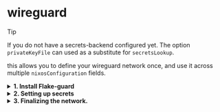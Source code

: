 # wireguard
> [!TIP]
> If you do not have a secrets-backend configured yet. 
> The option `privateKeyFile` can used as a substitute for `secretsLookup`.

this allows you to define your wireguard network once, and use it across multiple `nixosConfiguration` fields.


<details>
<summary><b>1. Install Flake-guard</b></summary>

## [Flakes](https://wiki.nixos.org/wiki/Flakes)

```nix
{
  inputs.nixpkgs.url = "github:nixos/nixpkgs";
  inputs.parts.url = "github:hercules-ci/flake-parts";
  inputs.lynx.url = "github:the-computer-club/lynx";
  
  outputs = { self, nixpkgs, lynx }: {
    # change `yourhostname` to your actual hostname
    nixosConfigurations.yourhostname = nixpkgs.lib.nixosSystem {
      # customize to your system
      system = "x86_64-linux";
      modules = [
        ./configuration.nix
        lynx.nixosModules.flake-guard-host
      ];
    };
  };
}
```


## [Flake-parts](https://flake.parts/)

Note: If you're using flake-parts. All the options from `wireguard.*` can be defined within your flake's scope.

At this point in time, not much tooling takes advantage of this aspect. In the future, we imagine a situation where
someones wants to make wireguard effect `packages`.

```nix
{
  inputs.lynx.url = "github:the-computer-club/lynx";
  
  outputs = inputs@{self, parts, lynx, nixpkgs, peers, ...}:
    parts.lib.mkFlake { inherit inputs; }
    ({ config, ... }: {
 
      imports = [ 
        lynx.flakeModules.flake-guard
      ];
      
      wireguard.enable = true;
      
      wireguard.networks.your-network = {
        peers.by-name.your-host = {
          ...
        };
      }

      flake.nixosConfigurations.yourhostname = nixpkgs.lib.nixosSystem {
        modules = [
          ./configuration.nix
          lynx.nixosModules.flake-guard-host
          { wireguard.enable = true; 
            wireguard.networks = config.wireguard.networks;
          }
        ];
      };
    };
  });
}
```
</details>

<details>
<summary><b>2. Setting up secrets</b></summary>

## Setting up secrets
> [!TIP]
> It is a common strategy to generate a wireguard key for each host, and then reference them all the same under the same namespace.
> Under each nixos-module's context, the underlying value evaluates to a different secret.
> The examples below also follow this strategy.
> If not specified, flake-guard assumes the network name as the `secretsLookup` as a last-shot effort.


### Secrets Backends supported are

- [agenix](https://github.com/ryantm/agenix)
- [sops-nix](https://github.com/Mic92/sops-nix)
- `privateKeyFile`
- `privateKey` (For testing purposes only)
---


## Generate wireguard keypair

```
nix shell nixpkgs#wireguard-tools

wg genkey | tee /tmp/wg-private-key | wg pubkey
```


### SecretsLookup

- `wireguard.networks.<NETWORK>.secretsLookup`

secrets are derived from the following expression
```
config.<age|sops>.secrets."${config.wireguard.networks.<NETWORK>.secretsLookup}"
```

included in: `lynx.nixosModules.flake-guard-host`.


### PrivateKeyFile
generate a key pair, then copy the public key.

```
wg genkey | tee /var/lib/wireguard/privatekey | wg pubkey
```

```
wireguard.networks.your-network = {
  privateKeyFile = "/var/lib/wireguard/privateKeyFile";
  
  peers.by-name."your-host" = {
    publicKey = "the output from wg pubkey";
    ipv4 = ["172.0.1.1/32"];
    selfEndpoint = "10.0.0.5:" 
  };
};

```

---
### Sops

Add the secrets information to `.sops.yaml`
```yaml
# .sops.yaml
path: host/secrets.json
- keys:
  - &user
```

Create the encrypted file.
```sh
EDITOR=code sops host/secrets.json
```

Paste in your private key
```json
# secrets.json
{ "your-network": "AFN6afBcZyzKnjkdBztgEpVH3mmlcNUEo5vtDQuqy0s=" }
```


```nix
sops.secrets."your-network".file = ./hosts/secrets.json;

wireguard.networks.your-network = {
  secretsLookup = "your-network";
  peers.by-name."your-host" = {
    publicKey = "the output from wg pubkey";
    ipv4 = ["172.0.1.1/32"];
  };
};
```

---
### Age

add the encrypted file by running and pasting in the private key.

```
EDITOR=emacs agenix -e host1-your-network.age
```



add the following configuration to your hosts. 
Where each host appropriately knows its own secrets.
```
# secrets.nix
age.secrets."your-network".file = ./host1-your-network.age;
```

```nix
wireguard.networks.your-network = {
  secretsLookup = "your-network";
  peers.by-name."your-host" = {
    publicKey = "the output from wg pubkey";
    ipv4 = ["172.0.1.2/32"];
  };
};
```

---

### Configuring `configuration.nix`

instead the nixos `configuration.nix` the name (`peers.by-name.<NAME>`) field has to match either

- `networking.hostName`
- `wireguard.hostName`

```
wireguard.hostname = "your-host";
```

Each host has to know how to build wireguard configurations.

In this example, we'll be targeting `networking.wireguard` and `networking.hosts`

Currently we only support the two  `autoConfig` mentioned, 
but you can implement your own with `config.wireguard.build.networks`

```
wireguard.networks.your-network.autoConfig = {
  # Punch a port through the firewall
  openFirewall = true;
    
  "networking.wireguard" = {
    # Automatically setup 
    # `networking.wireguard.interfaces.<ip | privateKey | privateKeyFile>`
    interface.enable = true;
        
    # Just add every peer from network.
    peers.mesh.enable = true;
  };

  "networking.hosts" = {
    # Modify the /etc/hosts to include nodes from the network
    enable = true;
        
    # Use add <hostname>.<domainName>.
    FQDNs.enable = true;
    # names.enable # bare names
  };
};
```

</details>

<details>
<summary><b>3. Finalizing the network. </b></summary>


## Adding more peers
Adding more peers is as simple as adding their public keys, and their respective `selfEndpoints`
`selfEndpoints` are where peers, other than the host themselves will connect to.


```nix
# network.nix
  
wireguard.networks.your-network = {
  listenPort = 51820;
  secretsLookup = "your-network"; 

  peers.by-name = {
    host1 = {
      publicKey = "g72lA+Jsvp7ZEmXQGpJCrzMVrorSTjr6/kbD9aaLyX0=";
      ipv4 = [ "172.16.0.1/32" ];
      selfEndpoint = "10.0.0.2:51820";
    };
    
    host2 = {
      publicKey = "ic/rfXxqoA4U0eaiL2VvVdkPIjvQL5p0lO/kk2lWZ0M=";
      ipv4 = [ "172.16.0.2/32" ];
      selfEndpoint = "10.0.0.3:51820";
    };
  };
};
```


#### `wireguard.build.compose.<NETWORK>`
This option contains the input from `wireguard.networks.<NETWORK>`, 
but has applied `defaults` + `network` configurations. This variant does not carry `self`


#### `wireguard.build.networks.<NETWORK>.self`

is constructed whenever a machine finds its self in the network.

The field contains the information from `peers.by-name.<HOST>`, 
with the inclusion of some helper fields under `peers.by-name.<HOST>.build`

`wireguard.build.networks.<NETWORK>._responsible` 
will contain every instance that potentially matched `self`. 
Under normal operating conditions, this should always be the length of `1`.
Its inclusion is for debug purposes. 


If `self` cannot be found, consider checking the possible locations.

- `wireguard.hostname`
- `networking.hostname`
- `peers.by-name.<NAME>`
- `nix eval .#nixosConfigurations.<HOST>.config.wireguard.build.networks.<NETWORK>._responsible`

Some more advanced configurations can be done when self is used.
```
let 
  netcfg = config.wireguard.build.networks.your-network;
in
services.nginx.listenAddresses = [ netcfg.self.build.ipv4.first ];
```


### High assurance tunnels (TODO)
High assurance tunnels are best used in deployment environments where the changes 
applied aren't used until the next reboot. This feature is included for the use of `colemna` and `deploy-rs` 
where changes to `flake-guard` or underlying `autoConfig` targets are updated, 
they sometimes cause tunnels to be unaccessible.

```
wireguard.networks.your-network.restartIfChanged = false;
wireguard.networks.your-network.peers.by-name.your-host.restartIfChanged = false;
```


### Defaults.

Flake-guard will default values based on the parent attr-set, 
otherwise the precedence is in the order of:


- `wireguard.networks.<NETWORK>.peers.by-name.<HOST>`
- `wireguard.networks.<NETWORK>`
- `wireguard.defaults`

```nix 
 wireguard.networks.testnet = {
    secretsLookup = "default-value-for-each-peer";
    
    peers.by-name = {
      host1 = {
        publicKey = "g72lA+Jsvp7ZEmXQGpJCrzMVrorSTjr6/kbD9aaLyX0=";
        ipv4 = [ "172.16.0.1/32" ];
        selfEndpoint = "10.0.0.2:51820";
        secretsLookup = "im-different";
      };
      ...
    };
};
```

### Customizing topology.
```nix
{config, lib, pkgs, ...}:
let 
  netcfg = config.networking.wireguard.networks.your-network;
in
{
  wireguard.autoConfig."networking.wireguard".interface = true;
  
  # Dont give up control on who can connect directly
  networking.wireguard.interfaces."your-network".peers = [
    netcfg.peers.by-name.host2
  ];
}
```


### By-group

```nix
{config, lib, pkgs, ...}:
let 
  netcfg = config.networking.wireguard.networks.your-network;
in
{
  wireguard.autoConfig."networking.wireguard".interface = true;
  wireguard.networks.testnet.peers.by-name = {
    host1 = {
      publicKey = "g72lA+Jsvp7ZEmXQGpJCrzMVrorSTjr6/kbD9aaLyX0=";
      ipv4 = [ "172.16.0.1/32" ];
      selfEndpoint = "10.0.0.2:51820";
      groups = ["bridges"];
    };
    
    host2 = {
      publicKey = "ic/rfXxqoA4U0eaiL2VvVdkPIjvQL5p0lO/kk2lWZ0M=";
      ipv4 = [ "172.16.0.2/32" ];
      selfEndpoint = "10.0.0.3:51820";
      groups = ["bridges"];
    };
  };
  
  # Using groups can reduce mental loads when re-exaiming code
  networking.wireguard.interfaces."your-network".peers =
    (builtins.attrValues netcfg.peers.by-group.bridges);
}
```
</details>

